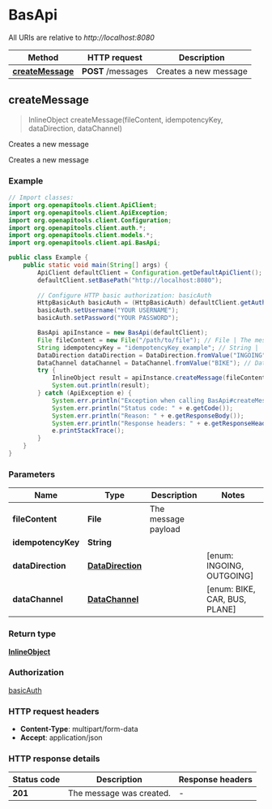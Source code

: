 # BasApi

All URIs are relative to *http://localhost:8080*

| Method | HTTP request | Description |
|------------- | ------------- | -------------|
| [**createMessage**](BasApi.md#createMessage) | **POST** /messages | Creates a new message |



## createMessage

> InlineObject createMessage(fileContent, idempotencyKey, dataDirection, dataChannel)

Creates a new message

Creates a new message

### Example

```java
// Import classes:
import org.openapitools.client.ApiClient;
import org.openapitools.client.ApiException;
import org.openapitools.client.Configuration;
import org.openapitools.client.auth.*;
import org.openapitools.client.models.*;
import org.openapitools.client.api.BasApi;

public class Example {
    public static void main(String[] args) {
        ApiClient defaultClient = Configuration.getDefaultApiClient();
        defaultClient.setBasePath("http://localhost:8080");
        
        // Configure HTTP basic authorization: basicAuth
        HttpBasicAuth basicAuth = (HttpBasicAuth) defaultClient.getAuthentication("basicAuth");
        basicAuth.setUsername("YOUR USERNAME");
        basicAuth.setPassword("YOUR PASSWORD");

        BasApi apiInstance = new BasApi(defaultClient);
        File fileContent = new File("/path/to/file"); // File | The message payload
        String idempotencyKey = "idempotencyKey_example"; // String | 
        DataDirection dataDirection = DataDirection.fromValue("INGOING"); // DataDirection | 
        DataChannel dataChannel = DataChannel.fromValue("BIKE"); // DataChannel | 
        try {
            InlineObject result = apiInstance.createMessage(fileContent, idempotencyKey, dataDirection, dataChannel);
            System.out.println(result);
        } catch (ApiException e) {
            System.err.println("Exception when calling BasApi#createMessage");
            System.err.println("Status code: " + e.getCode());
            System.err.println("Reason: " + e.getResponseBody());
            System.err.println("Response headers: " + e.getResponseHeaders());
            e.printStackTrace();
        }
    }
}
```

### Parameters


| Name | Type | Description  | Notes |
|------------- | ------------- | ------------- | -------------|
| **fileContent** | **File**| The message payload | |
| **idempotencyKey** | **String**|  | |
| **dataDirection** | [**DataDirection**](DataDirection.md)|  | [enum: INGOING, OUTGOING] |
| **dataChannel** | [**DataChannel**](DataChannel.md)|  | [enum: BIKE, CAR, BUS, PLANE] |

### Return type

[**InlineObject**](InlineObject.md)

### Authorization

[basicAuth](../README.md#basicAuth)

### HTTP request headers

- **Content-Type**: multipart/form-data
- **Accept**: application/json


### HTTP response details
| Status code | Description | Response headers |
|-------------|-------------|------------------|
| **201** | The message was created. |  -  |

